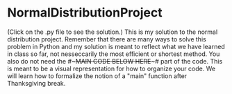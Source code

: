 # NormalDistributionProject
(Click on the .py file to see the solution.)
This is my solution to the normal distribution project. Remember that there are many ways to solve this problem in Python and my solution is meant to reflect what we have learned in class so far, not nesseccarily the most efficient or shortest method. You also do not need the #~~~~~~~~~MAIN CODE BELOW HERE~~~~~~~~~#
part of the code. This is meant to be a visual representation for how to organize your code. We will learn how to formalize the notion of a "main" function after Thanksgiving break. 
